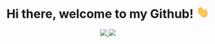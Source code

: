 <!-- - 🔭 I’m currently working on ...
- 🌱 I’m currently learning ...
- 👯 I’m looking to collaborate on ...
- 📫 How to reach me: ... -->

<div align="center">
  <h1> Hi there, welcome to my Github! <img src="https://github.com/ABSphreak/ABSphreak/blob/master/gifs/Hi.gif" width="30px"> </h1>
  <a href="https://github.com/PM25" align="center">
    <img height="180em" src="https://github-readme-stats.vercel.app/api?username=PM25&theme=onedark&show_icons=true" />
    <img height="180em" src="https://github-readme-stats.vercel.app/api/top-langs/?username=PM25&theme=onedark&layout=compact" />
  </a>
</div>
